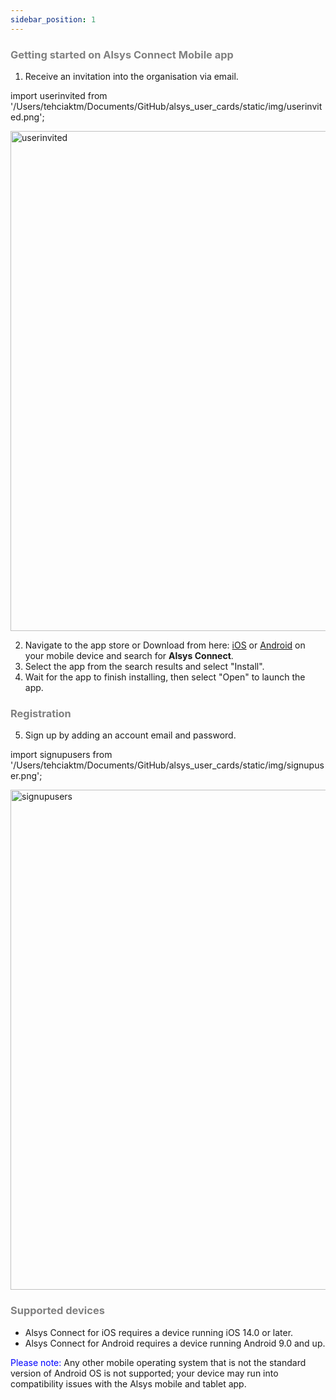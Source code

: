 ```yaml
---
sidebar_position: 1
---
```




### <font color="gray">Getting started on Alsys Connect Mobile app</font>

1. Receive an invitation into the organisation via email.

import userinvited from '/Users/tehciaktm/Documents/GitHub/alsys_user_cards/static/img/userinvited.png';

<img src={userinvited} alt="userinvited" width="800"/>

2. Navigate to the app store or Download from here: [iOS](https://www.apple.com/app-store/) or [Android](https://play.google.com/store/games?gl=RO) on your mobile device and search for <b>Alsys Connect</b>.
3. Select the app from the search results and select "Install".
4. Wait for the app to finish installing, then select "Open" to launch the app.

### <font color="gray">Registration</font>

5. Sign up by adding an account email and password.

import signupusers from '/Users/tehciaktm/Documents/GitHub/alsys_user_cards/static/img/signupuser.png';

<img src={signupusers} alt="signupusers" width="800"/>

### <font color="gray">Supported devices</font>

* Alsys Connect for iOS requires a device running iOS 14.0 or later.
* Alsys Connect for Android requires a device running Android 9.0 and up.

<font color="blue">Please note:</font> Any other mobile operating system that is not the standard version of Android OS is not supported; your device may run into compatibility issues with the Alsys mobile and tablet app.








